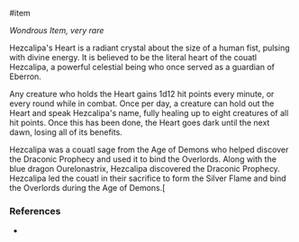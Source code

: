  #item 

*Wondrous Item, very rare*

Hezcalipa's Heart is a radiant crystal about the size of a human fist, pulsing with divine energy. It is believed to be the literal heart of the couatl Hezcalipa, a powerful celestial being who once served as a guardian of Eberron.

Any creature who holds the Heart gains 1d12 hit points every minute, or every round while in combat. Once per day, a creature can hold out the Heart and speak Hezcalipa's name, fully healing up to eight creatures of all hit points. Once this has been done, the Heart goes dark until the next dawn, losing all of its benefits.

Hezcalipa was a couatl sage from the Age of Demons who helped discover the Draconic Prophecy and used it to bind the Overlords. Along with the blue dragon Ourelonastrix, Hezcalipa discovered the Draconic Prophecy. Hezcalipa led the couatl in their sacrifice to form the Silver Flame and bind the Overlords during the Age of Demons.[

### References

- 